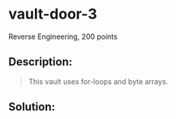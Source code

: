 # vault-door-3
Reverse Engineering, 200 points

## Description:
> This vault uses for-loops and byte arrays.


## Solution: 


